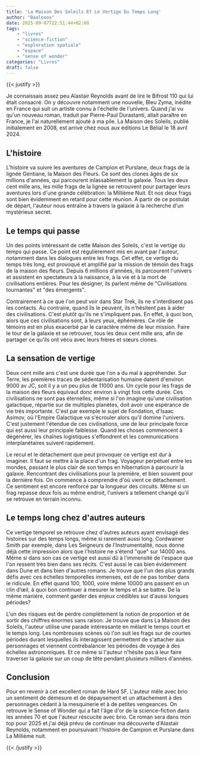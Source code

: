 ```yaml
---
title: 'La Maison Des Soleils Et Le Vertige Du Temps Long'
author: "Baalooos"
date: 2025-09-07T22:51:44+02:00
tags:
    - "livres"
    - "science-fiction"
    - "exploration spatiale"
    - "espace"
    - "sense of wonder"
categories: "Livres"
draft: false
---
```


{{< justify >}}

Je connaissais assez peu Alastair Reynolds avant de lire le Bifrost 110 qui lui était consacré. On y découvre notamment une nouvelle, Bleu Zyma, inédite en France qui suit un artiste connu à l'échelle de l'univers. Quand j'ai vu qu'un nouveau roman, traduit par Pierre-Paul Durastanti, allait paraître en France, je l'ai naturellement ajouté à ma pile. La Maison des Soleils, publié initialement en 2008, est arrivé chez nous aux éditions Le Bélial le 18 avril 2024. 

## L'histoire

L'histoire va suivre les aventures de Campion et Purslane, deux frags de la lignée Gentiane, la Maison des Fleurs. Ce sont des clones âgés de six millions d'années, qui parcourent inlassablement la galaxie. Tous les deux cent mille ans, les mille frags de la lignée se retrouvent pour partager leurs aventures lors d'une grande célébration: la Millième Nuit. Et nos deux frags sont bien évidemment en retard pour cette réunion. A partir de ce postulat de départ, l'auteur nous entraîne à travers la galaxie à la recherche d'un mystérieux secret.

## Le temps qui passe

Un des points intéressant de cette Maison des Soleils, c'est le vertige du temps qui passe. Ce point est régulièrement mis en avant par l'auteur, notamment dans les dialogues entre les frags. Cet effet, ce vertige du temps très long, est provoqué et amplifié par la mission de témoin des frags de la maison des fleurs. Depuis 6 millions d'années, ils parcourent l'univers et assistent en spectateurs à la naissance, à la vie et à la mort de civilisations entières. Pour les désigner, ils parlent même de "Civilisations tournantes" et "des émergents".

Contrairement à ce que l'on peut voir dans Star Trek, ils ne s'interdisent pas les contacts. Au contraire, quand ils le peuvent, ils n'hésitent pas à aider des civilisations. C'est plutôt qu'ils ne s'impliquent pas. En effet, à quoi bon, alors que ces civilisations sont, à leurs yeux, éphémères. Ce rôle de témoins est en plus exacerbé par le caractère même de leur mission. Faire le tour de la galaxie et se retrouver, tous les deux cent mille ans, afin de partager ce qu'ils ont vécu avec leurs frères et sœurs clones.

## La sensation de vertige

Deux cent mille ans c'est une durée que l'on a du mal à appréhender. Sur Terre, les premières traces de sédentarisation humaine datent d'environ 9000 av JC, soit il y a un peu plus de 11000 ans. Un cycle pour les frags de la maison des fleurs équivaut donc environ à vingt fois cette durée. Ces civilisations ne sont pas éternelles, même si l'on imagine qu'une civilisation galactique, répartie sur de multiples planètes, doit avoir une espérance de vie très importante. C'est par exemple le sujet de Fondation, d'Isaac Asimov, où l'Empire Galactique va s'écrouler alors qu'il domine l'univers. C'est justement l'étendue de ces civilisations, une de leur principale force qui est aussi leur principale faiblesse. Quand les choses commencent à dégénérer, les chaînes logistiques s'effondrent et les communications interplanétaires suivent rapidement.

Le recul et le détachement que peut provoquer ce vertige est dur à imaginer. Il faut se mettre à la place d'un frag. Voyageur perpétuel entre les mondes, passant le plus clair de son temps en hibernation à parcourir la galaxie. Rencontrant des civilisations pour la première, et bien souvent pour la dernière fois. On commence à comprendre d'où vient ce détachement. Ce sentiment est encore renforcé par la longueur des circuits. Même si un frag repasse deux fois au même endroit, l'univers a tellement changé qu'il se retrouve en terrain inconnu. 

## Le temps long chez d'autres auteurs

Ce vertige temporel se retrouve chez d'autres auteurs ayant envisagé des histoires sur des temps longs, même si rarement aussi long. Cordwainer Smith par exemple, dans Les Seigneurs de l'Instrumentalité, nous donne déjà cette impression alors que l'histoire ne s'étend "que" sur 14000 ans. Même si dans son cas ce vertige est aussi dû à l'immensité de l'espace que l'on ressent très bien dans ses récits. C'est aussi le cas bien évidemment dans Dune et dans bien d'autres romans. Je trouve que l'un des plus grands défis avec ces échelles temporelles immenses, est de ne pas tomber dans le ridicule. En effet quand 100, 1000, voire même 10000 ans passent en un clin d’œil, à quoi bon continuer à mesurer le temps et à se battre. De la même manière, comment garder des enjeux crédibles sur d'aussi longues périodes?

L'un des risques est de perdre complètement la notion de proportion et de sortir des chiffres énormes sans raison. Je trouve que dans La Maison des Soleils, l'auteur utilise une parade intéressante en mêlant le temps court et le temps long. Les nombreuses scènes où l'on suit les frags sur de courtes périodes durant lesquelles ils interagissent permettent de s'attacher aux personnages et viennent contrebalancer les périodes de voyage à des échelles astronomiques. Et ce même si l'auteur n'hésite pas à leur faire traverser la galaxie sur un coup de tête pendant plusieurs milliers d'années.

## Conclusion

Pour en revenir à cet excellent roman de Hard SF. L'auteur mêle avec brio un sentiment de démesure et de dépaysement et un attachement à des personnages cédant à la mesquinerie et à de petites vengeances. On retrouve le Sense of Wonder qui a fait l'âge d'or de la science-fiction dans les années 70 et que l'auteur réscucite avec brio. Ce roman sera dans mon top pour 2025 et j'ai déjà prévu de continuer ma découverte d'Alastair Reynolds, notamment en poursuivant l'histoire de Campion et Purslane dans La Millième nuit.

{{< /justify >}}